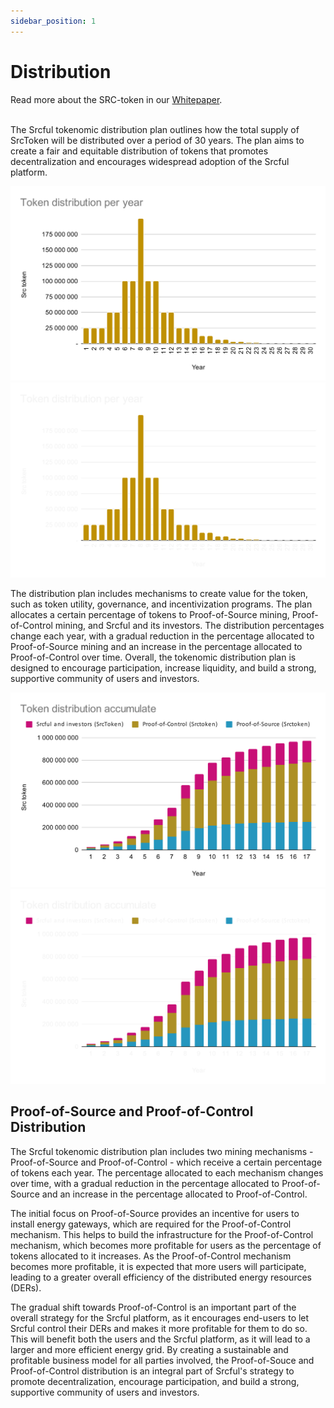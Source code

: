 ```yaml
---
sidebar_position: 1
---
```


# Distribution

<div class="alert alert--info" role="alert">
Read more about the SRC-token in our <a href="../Whitepaper/src-token/">Whitepaper</a>.
</div><br />

The Srcful tokenomic distribution plan outlines how the total supply of SrcToken will be distributed over a period of 30 years. The plan aims to create a fair and equitable distribution of tokens that promotes decentralization and encourages widespread adoption of the Srcful platform.

![Distribution of SrcToken](./img/distribution.svg#gh-light-mode-only)![Distribution of SrcToken](./img/distribution-dark.svg#gh-dark-mode-only)


The distribution plan includes mechanisms to create value for the token, such as token utility, governance, and incentivization programs. The plan allocates a certain percentage of tokens to Proof-of-Source mining, Proof-of-Control mining, and Srcful and its investors. The distribution percentages change each year, with a gradual reduction in the percentage allocated to Proof-of-Source mining and an increase in the percentage allocated to Proof-of-Control over time. Overall, the tokenomic distribution plan is designed to encourage participation, increase liquidity, and build a strong, supportive community of users and investors.

![Distribution of SrcToken](./img/total-distribution.svg#gh-light-mode-only)![Distribution of SrcToken](./img/total-distribution-dark.svg#gh-dark-mode-only)


## Proof-of-Source and Proof-of-Control Distribution

The Srcful tokenomic distribution plan includes two mining mechanisms - Proof-of-Source and Proof-of-Control - which receive a certain percentage of tokens each year. The percentage allocated to each mechanism changes over time, with a gradual reduction in the percentage allocated to Proof-of-Source and an increase in the percentage allocated to Proof-of-Control.

The initial focus on Proof-of-Source provides an incentive for users to install energy gateways, which are required for the Proof-of-Control mechanism. This helps to build the infrastructure for the Proof-of-Control mechanism, which becomes more profitable for users as the percentage of tokens allocated to it increases. As the Proof-of-Control mechanism becomes more profitable, it is expected that more users will participate, leading to a greater overall efficiency of the distributed energy resources (DERs). 

The gradual shift towards Proof-of-Control is an important part of the overall strategy for the Srcful platform, as it encourages end-users to let Srcful control their DERs and makes it more profitable for them to do so. This will benefit both the users and the Srcful platform, as it will lead to a larger and more efficient energy grid. By creating a sustainable and profitable business model for all parties involved, the Proof-of-Souce and Proof-of-Control distribution is an integral part of Srcful's strategy to promote decentralization, encourage participation, and build a strong, supportive community of users and investors.
